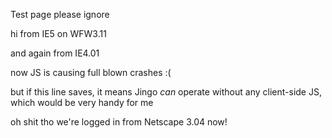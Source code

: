 Test page please ignore

hi from IE5 on WFW3.11

and again from IE4.01

now JS is causing full blown crashes :(

but if this line saves, it means Jingo *can* operate without any client-side JS, which would be very handy for me

oh shit tho we're logged in from Netscape 3.04 now!